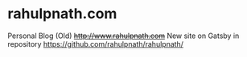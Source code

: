 # rahulpnath.com

Personal Blog (Old)
~~http://www.rahulpnath.com~~
New site on Gatsby in repository https://github.com/rahulpnath/rahulpnath/
